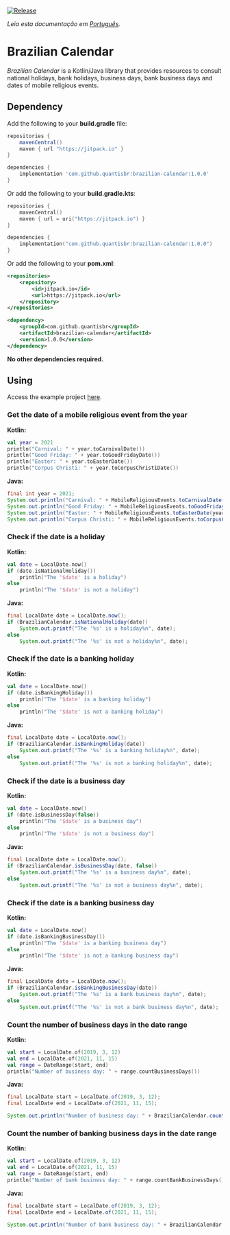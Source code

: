 [![Release](https://img.shields.io/github/release/quantisbr/brazilian-calendar.svg?style=flat)](https://jitpack.io/#quantisbr/brazilian-calendar/1.0.0)

*Leia esta documentação em [Português](README.pt-br.md).*

# Brazilian Calendar
_Brazilian Calendar_ is a Kotlin/Java library that provides resources to consult national holidays, bank holidays,
business days, bank business days and dates of mobile religious events.

## Dependency

Add the following to your **build.gradle** file:

```groovy
repositories {
    mavenCentral()
    maven { url "https://jitpack.io" }
}

dependencies {
    implementation 'com.github.quantisbr:brazilian-calendar:1.0.0'
}
```

Or add the following to your **build.gradle.kts**:

```kotlin
repositories {
    mavenCentral()
    maven { url = uri("https://jitpack.io") }
}

dependencies {
    implementation("com.github.quantisbr:brazilian-calendar:1.0.0")
}
```

Or add the following to your **pom.xml**:

```xml
<repositories>
    <repository>
        <id>jitpack.io</id>
        <url>https://jitpack.io</url>
    </repository>
</repositories>

<dependency>
    <groupId>com.github.quantisbr</groupId>
    <artifactId>brazilian-calendar</artifactId>
    <version>1.0.0</version>
</dependency>
```

**No other dependencies required.**

## Using

Access the example project [here](https://github.com/quantisbr/brazilian-calendar-example).

### Get the date of a mobile religious event from the year

**Kotlin:**

```kotlin
val year = 2021
println("Carnival: " + year.toCarnivalDate())
println("Good Friday: " + year.toGoodFridayDate())
println("Easter: " + year.toEasterDate())
println("Corpus Christi: " + year.toCorpusChristiDate())
```

**Java:**

```java
final int year = 2021;
System.out.println("Carnival: " + MobileReligiousEvents.toCarnivalDate(year));
System.out.println("Good Friday: " + MobileReligiousEvents.toGoodFridayDate(year));
System.out.println("Easter: " + MobileReligiousEvents.toEasterDate(year));
System.out.println("Corpus Christi: " + MobileReligiousEvents.toCorpusChristiDate(year));
```

### Check if the date is a holiday

**Kotlin:**

```kotlin
val date = LocalDate.now()
if (date.isNationalHoliday())
    println("The '$date' is a holiday")
else
    println("The '$date' is not a holiday")
```

**Java:**

```java
final LocalDate date = LocalDate.now();
if (BrazilianCalendar.isNationalHoliday(date))
    System.out.printf("The '%s' is a holiday%n", date);
else
    System.out.printf("The '%s' is not a holiday%n", date);
```

### Check if the date is a banking holiday

**Kotlin:**

```kotlin
val date = LocalDate.now()
if (date.isBankingHoliday())
    println("The '$date' is a banking holiday")
else
    println("The '$date' is not a banking holiday")
```

**Java:**

```java
final LocalDate date = LocalDate.now();
if (BrazilianCalendar.isBankingHoliday(date))
    System.out.printf("The '%s' is a banking holiday%n", date);
else
    System.out.printf("The '%s' is not a banking holiday%n", date);
```

### Check if the date is a business day

**Kotlin:**

```kotlin
val date = LocalDate.now()
if (date.isBusinessDay(false))
    println("The '$date' is a business day")
else
    println("The '$date' is not a business day")
```

**Java:**

```java
final LocalDate date = LocalDate.now();
if (BrazilianCalendar.isBusinessDay(date, false))
    System.out.printf("The '%s' is a business day%n", date);
else
    System.out.printf("The '%s' is not a business day%n", date);
```

### Check if the date is a banking business day

**Kotlin:**

```kotlin
val date = LocalDate.now()
if (date.isBankingBusinessDay())
    println("The '$date' is a banking business day")
else
    println("The '$date' is not a banking business day")
```

**Java:**

```java
final LocalDate date = LocalDate.now();
if (BrazilianCalendar.isBankingBusinessDay(date))
    System.out.printf("The '%s' is a bank business day%n", date);
else
    System.out.printf("The '%s' is not a bank business day%n", date);
```

### Count the number of business days in the date range

**Kotlin:**

```kotlin
val start = LocalDate.of(2019, 3, 12)
val end = LocalDate.of(2021, 11, 15)
val range = DateRange(start, end)
println("Number of business day: " + range.countBusinessDays())
```

**Java:**

```java
final LocalDate start = LocalDate.of(2019, 3, 12);
final LocalDate end = LocalDate.of(2021, 11, 15);

System.out.println("Number of business day: " + BrazilianCalendar.countBusinessDays(start, end, false));
```

### Count the number of banking business days in the date range

**Kotlin:**

```kotlin
val start = LocalDate.of(2019, 3, 12)
val end = LocalDate.of(2021, 11, 15)
val range = DateRange(start, end)
println("Number of bank business day: " + range.countBankBusinessDays())
```

**Java:**

```java
final LocalDate start = LocalDate.of(2019, 3, 12);
final LocalDate end = LocalDate.of(2021, 11, 15);

System.out.println("Number of bank business day: " + BrazilianCalendar.countBankingBusinessDays(start, end));
```